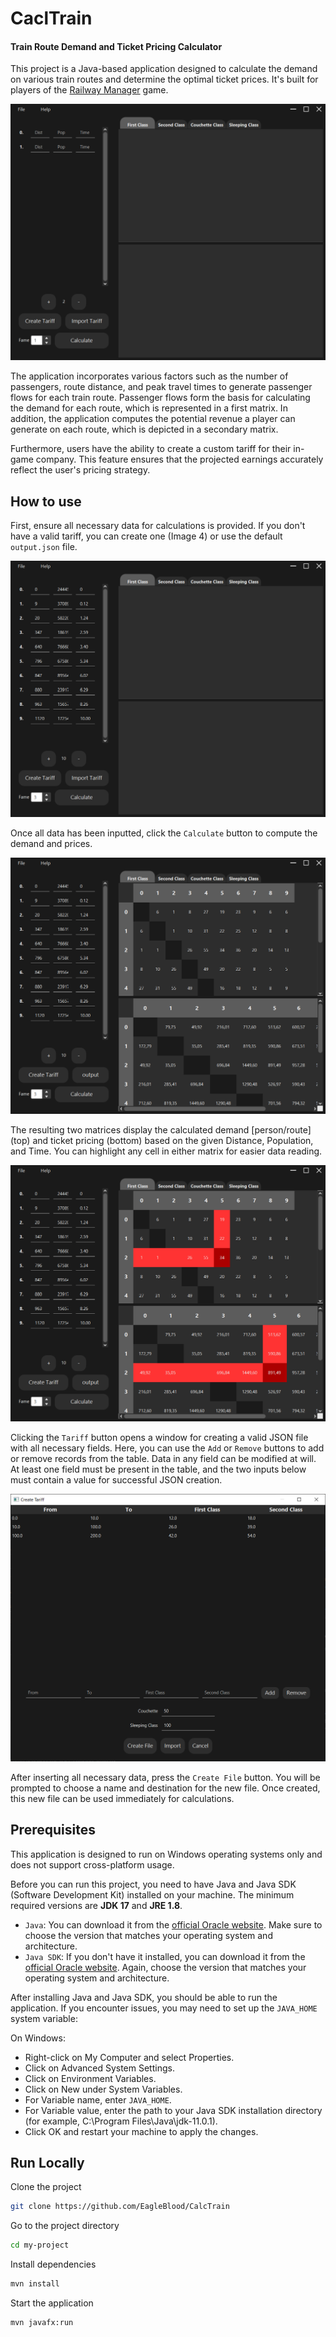 # CaclTrain

#### Train Route Demand and Ticket Pricing Calculator
This project is a Java-based application designed to calculate the demand on various train routes and determine the optimal ticket prices. It's built for players of the [Railway Manager](https://sites.google.com/view/kolejowe-eg/strona-główna) game.

![Image0](src/img/0.PNG)

The application incorporates various factors such as the number of passengers, route distance, and peak travel times to generate passenger flows for each train route. Passenger flows form the basis for calculating the demand for each route, which is represented in a first matrix. In addition, the application computes the potential revenue a player can generate on each route, which is depicted in a secondary matrix.

Furthermore, users have the ability to create a custom tariff for their in-game company. This feature ensures that the projected earnings accurately reflect the user's pricing strategy.

## How to use
First, ensure all necessary data for calculations is provided. If you don't have a valid tariff, you can create one (Image 4) or use the default `output.json` file.

![Image1](src/img/1.PNG)

Once all data has been inputted, click the `Calculate` button to compute the demand and prices.

![Image2](src/img/2.PNG)

The resulting two matrices display the calculated demand [person/route] (top) and ticket pricing (bottom) based on the given Distance, Population, and Time. You can highlight any cell in either matrix for easier data reading.

![Image3](src/img/3.PNG)

Clicking the `Tariff` button opens a window for creating a valid JSON file with all necessary fields. Here, you can use the `Add` or `Remove` buttons to add or remove records from the table. Data in any field can be modified at will. At least one field must be present in the table, and the two inputs below must contain a value for successful JSON creation.

![Image5](src/img/5.PNG)

After inserting all necessary data, press the `Create File` button. You will be prompted to choose a name and destination for the new file. Once created, this new file can be used immediately for calculations.


## Prerequisites
This application is designed to run on Windows operating systems only and does not support cross-platform usage.

Before you can run this project, you need to have Java and Java SDK (Software Development Kit) installed on your machine. The minimum required versions are **JDK 17** and **JRE 1.8**.

* `Java`: You can download it from the [official Oracle website](https://www.oracle.com/java/technologies/javase-jdk11-downloads.html). Make sure to choose the version that matches your operating system and architecture.
* `Java SDK`: If you don't have it installed, you can download it from the [official Oracle website](https://www.oracle.com/java/technologies/javase-jdk11-downloads.html). Again, choose the version that matches your operating system and architecture.

After installing Java and Java SDK, you should be able to run the application. If you encounter issues, you may need to set up the `JAVA_HOME` system variable:

On Windows:

* Right-click on My Computer and select Properties.
* Click on Advanced System Settings.
* Click on Environment Variables.
* Click on New under System Variables.
* For Variable name, enter `JAVA_HOME`.
* For Variable value, enter the path to your Java SDK installation directory (for example, C:\Program Files\Java\jdk-11.0.1).
* Click OK and restart your machine to apply the changes.

## Run Locally
Clone the project

```bash
git clone https://github.com/EagleBlood/CalcTrain
```

Go to the project directory

```bash
cd my-project
```

Install dependencies

```bash
mvn install
```

Start the application

```bash
mvn javafx:run
```
